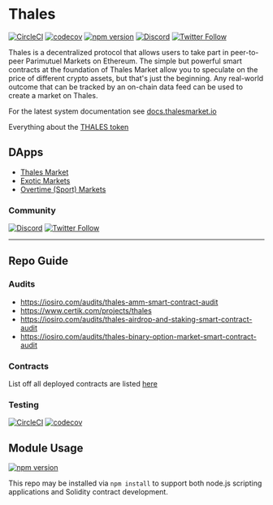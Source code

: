 # Thales

[![CircleCI](https://circleci.com/gh/thales-markets/contracts/tree/main.svg?style=svg)](https://circleci.com/gh/thales-markets/contracts/tree/main)
[![codecov](https://codecov.io/gh/thales-markets/contracts/branch/main/graph/badge.svg?token=M2e5X0vJRQ)](https://codecov.io/gh/thales-markets/contracts)
[![npm version](https://badge.fury.io/js/thales-contracts.svg)](https://badge.fury.io/js/thales-contracts)
[![Discord](https://img.shields.io/discord/906484044915687464.svg?color=768AD4&label=discord&logo=https%3A%2F%2Fdiscordapp.com%2Fassets%2F8c9701b98ad4372b58f13fd9f65f966e.svg)](https://discord.gg/DHebdQqqaD)
[![Twitter Follow](https://img.shields.io/twitter/follow/thalesmarket.svg?label=thalesmarket&style=social)](https://twitter.com/thalesmarket)

Thales is a decentralized protocol that allows users to take part in peer-to-peer Parimutuel Markets on Ethereum. The simple but powerful smart contracts at the foundation of Thales Market allow you to speculate on the price of different crypto assets, but that's just the beginning. Any real-world outcome that can be tracked by an on-chain data feed can be used to create a market on Thales.

For the latest system documentation see [docs.thalesmarket.io](https://docs.thalesmarket.io/)

Everything about the [THALES token](https://thalesmarket.io/article/token)

## DApps

- [Thales Market](https://thalesmarket.io/)
- [Exotic Markets](https://exoticmarkets.xyz/#/)
- [Overtime (Sport) Markets](https://overtimemarkets.xyz/#/)

### Community

[![Discord](https://img.shields.io/discord/906484044915687464.svg?color=768AD4&label=discord&logo=https%3A%2F%2Fdiscordapp.com%2Fassets%2F8c9701b98ad4372b58f13fd9f65f966e.svg)](https://discord.gg/DHebdQqqaD)
[![Twitter Follow](https://img.shields.io/twitter/follow/thalesmarket.svg?label=thalesmarket&style=social)](https://twitter.com/thalesmarket)

---

## Repo Guide

### Audits

- https://iosiro.com/audits/thales-amm-smart-contract-audit
- https://www.certik.com/projects/thales
- https://iosiro.com/audits/thales-airdrop-and-staking-smart-contract-audit
- https://iosiro.com/audits/thales-binary-option-market-smart-contract-audit

### Contracts

List off all deployed contracts are listed [here](https://contracts.thalesmarket.io/)

### Testing

[![CircleCI](https://circleci.com/gh/thales-markets/contracts/tree/main.svg?style=svg)](https://circleci.com/gh/thales-markets/contracts/tree/main)
[![codecov](https://codecov.io/gh/thales-markets/contracts/branch/main/graph/badge.svg?token=M2e5X0vJRQ)](https://codecov.io/gh/thales-markets/contracts)

## Module Usage

[![npm version](https://badge.fury.io/js/thales-contracts.svg)](https://badge.fury.io/js/thales-contracts)

This repo may be installed via `npm install` to support both node.js scripting applications and Solidity contract development.
